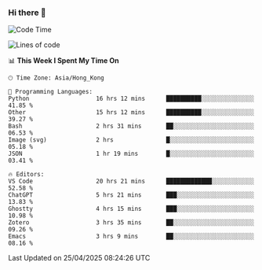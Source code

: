 ### Hi there 👋

<!--
**nicehiro/nicehiro** is a ✨ _special_ ✨ repository because its `README.md` (this file) appears on your GitHub profile.

Here are some ideas to get you started:

- 🔭 I’m currently working on ...
- 🌱 I’m currently learning ...
- 👯 I’m looking to collaborate on ...
- 🤔 I’m looking for help with ...
- 💬 Ask me about ...
- 📫 How to reach me: ...
- 😄 Pronouns: ...
- ⚡ Fun fact: ...
-->

<!--START_SECTION:waka-->
![Code Time](http://img.shields.io/badge/Code%20Time-581%20hrs%2047%20mins-blue)

![Lines of code](https://img.shields.io/badge/From%20Hello%20World%20I%27ve%20Written-1.7%20million%20lines%20of%20code-blue)

📊 **This Week I Spent My Time On** 

```text
🕑︎ Time Zone: Asia/Hong_Kong

💬 Programming Languages: 
Python                   16 hrs 12 mins      ██████████░░░░░░░░░░░░░░░   41.85 % 
Other                    15 hrs 12 mins      ██████████░░░░░░░░░░░░░░░   39.27 % 
Bash                     2 hrs 31 mins       ██░░░░░░░░░░░░░░░░░░░░░░░   06.53 % 
Image (svg)              2 hrs               █░░░░░░░░░░░░░░░░░░░░░░░░   05.18 % 
JSON                     1 hr 19 mins        █░░░░░░░░░░░░░░░░░░░░░░░░   03.41 % 

🔥 Editors: 
VS Code                  20 hrs 21 mins      █████████████░░░░░░░░░░░░   52.58 % 
ChatGPT                  5 hrs 21 mins       ███░░░░░░░░░░░░░░░░░░░░░░   13.83 % 
Ghostty                  4 hrs 15 mins       ███░░░░░░░░░░░░░░░░░░░░░░   10.98 % 
Zotero                   3 hrs 35 mins       ██░░░░░░░░░░░░░░░░░░░░░░░   09.26 % 
Emacs                    3 hrs 9 mins        ██░░░░░░░░░░░░░░░░░░░░░░░   08.16 % 
```


 Last Updated on 25/04/2025 08:24:26 UTC
<!--END_SECTION:waka-->
